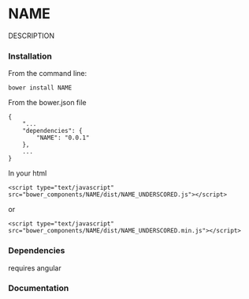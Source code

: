 # NAME

DESCRIPTION

### Installation

From the command line:
    
    bower install NAME

From the bower.json file
    
    {
	    "...
	    "dependencies": {
	        "NAME": "0.0.1"
	    },
		...
	}
	
In your html

    <script type="text/javascript" src="bower_components/NAME/dist/NAME_UNDERSCORED.js"></script>
or

    <script type="text/javascript" src="bower_components/NAME/dist/NAME_UNDERSCORED.min.js"></script>

### Dependencies

requires angular

### Documentation
